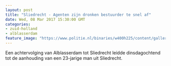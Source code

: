 ```yaml
---
layout: post
title: "Sliedrecht - Agenten zijn dronken bestuurder te snel af"
date: Wed, 08 Mar 2017 15:30:00 GMT
categories: 
- zuid-holland 
- alblasserdam 
feature_image: "https://www.politie.nl/binaries/w400h225/content/gallery/politie/stockfotos/algemeen/aanhouding-op-straat.jpg"
---
```


Een achtervolging van Alblasserdam tot Sliedrecht leidde dinsdagochtend tot de aanhouding van een 23-jarige man uit Sliedrecht.
